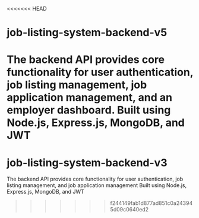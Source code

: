 <<<<<<< HEAD
# job-listing-system-backend-v5
The backend API provides core functionality for user authentication, job listing management, job application management, and an employer dashboard. Built using Node.js, Express.js, MongoDB, and JWT
=======
# job-listing-system-backend-v3
The backend API provides core functionality for user authentication, job listing management, and  job application management Built using Node.js, Express.js, MongoDB, and JWT
>>>>>>> f244149fab1d877ad851c0a243945d09c0640ed2
